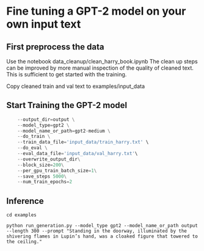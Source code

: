 # Fine tuning a GPT-2 model on your own input text

## First preprocess the data
Use the notebook data_cleanup/clean_harry_book.ipynb
The clean up steps can be improved by more manual inspection of the quality of cleaned text. This is sufficient to get started with the training.

Copy cleaned train and val text to examples/input_data

## Start Training the GPT-2 model

``` python run_lm_finetuning.py \
    --output_dir=output \
    --model_type=gpt2 \
    --model_name_or_path=gpt2-medium \
    --do_train \
    --train_data_file='input_data/train_harry.txt' \
    --do_eval \
    --eval_data_file='input_data/val_harry.txt'\
    --overwrite_output_dir\
    --block_size=200\
    --per_gpu_train_batch_size=1\
    --save_steps 5000\
    --num_train_epochs=2
  ```


## Inference
```
cd examples
```

```
python run_generation.py --model_type gpt2 --model_name_or_path output --length 300 --prompt "Standing in the doorway, illuminated by the shivering flames in Lupin’s hand, was a cloaked figure that towered to the ceiling."
```
